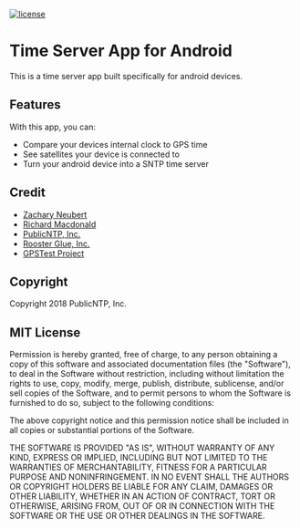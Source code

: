 [![license](https://img.shields.io/github/license/mashape/apistatus.svg)]()
# Time Server App for Android
This is a time server app built specifically for android devices. 

## Features
With this app, you can:
- Compare your devices internal clock to GPS time
- See satellites your device is connected to
- Turn your android device into a SNTP time server

## Credit
- [Zachary Neubert](https://github.com/ZacNeubert)
- [Richard Macdonald](https://github.com/thewidgetsmith)
- [PublicNTP, Inc.](https://publicntp.org)
- [Rooster Glue, Inc.](https://roosterglue.com)
- [GPSTest Project](https://github.com/barbeau/gpstest/wiki)

## Copyright
Copyright 2018 PublicNTP, Inc.

## MIT License
Permission is hereby granted, free of charge, to any person obtaining a copy of this software and associated documentation files (the "Software"), to deal in the Software without restriction, including without limitation the rights to use, copy, modify, merge, publish, distribute, sublicense, and/or sell copies of the Software, and to permit persons to whom the Software is furnished to do so, subject to the following conditions:

The above copyright notice and this permission notice shall be included in all copies or substantial portions of the Software.

THE SOFTWARE IS PROVIDED "AS IS", WITHOUT WARRANTY OF ANY KIND, EXPRESS OR IMPLIED, INCLUDING BUT NOT LIMITED TO THE WARRANTIES OF MERCHANTABILITY, FITNESS FOR A PARTICULAR PURPOSE AND NONINFRINGEMENT. IN NO EVENT SHALL THE AUTHORS OR COPYRIGHT HOLDERS BE LIABLE FOR ANY CLAIM, DAMAGES OR OTHER LIABILITY, WHETHER IN AN ACTION OF CONTRACT, TORT OR OTHERWISE, ARISING FROM, OUT OF OR IN CONNECTION WITH THE SOFTWARE OR THE USE OR OTHER DEALINGS IN THE SOFTWARE.
